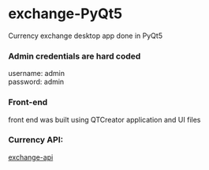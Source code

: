 # exchange-PyQt5
Currency exchange desktop app done in PyQt5

### Admin credentials are hard coded
username: admin <br>
password: admin

### Front-end 
front end was built using QTCreator application and UI files

### Currency API:

[exchange-api](https://github.com/fawazahmed0/exchange-api/?tab=readme-ov-file)

